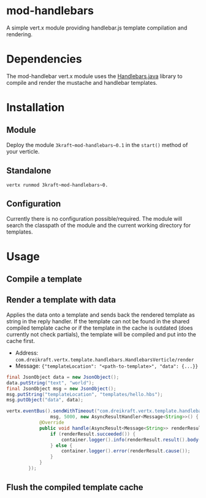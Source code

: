 mod-handlebars
==============

A simple vert.x module providing handlebar.js template compilation and rendering.

# Dependencies

The mod-handlebar vert.x module uses the [Handlebars.java](https://github.com/jknack/handlebars.java) library to compile
and render the mustache and handlebar templates.

# Installation

## Module

Deploy the module `3kraft~mod-handlebars~0.1` in the `start()` method of your verticle.

## Standalone

```
vertx runmod 3kraft~mod-handlebars~0.
```

## Configuration

Currently there is no configuration possible/required. The module will search the classpath of the module and the
current working directory for templates.

# Usage

## Compile a template


## Render a template with data

Applies the data onto a template and sends back the rendered template as string in the reply handler. If the template
can not be found in the shared compiled template cache or if the template in the cache is outdated (does currently
not check partials), the template will be compiled and put into the cache first.

- Address: `com.dreikraft.vertx.template.handlebars.HandlebarsVerticle/render`
- Message: `{"templateLocation": "<path-to-template>", "data": {...}}`

```java
final JsonObject data = new JsonObject();
data.putString("text", "world");
final JsonObject msg = new JsonObject();
msg.putString("templateLocation", "templates/hello.hbs");
msg.putObject("data", data);

vertx.eventBus().sendWithTimeout("com.dreikraft.vertx.template.handlebars.HandlebarsVerticle/render",
                msg, 5000, new AsyncResultHandler<Message<String>>() {
            @Override
            public void handle(AsyncResult<Message<String>> renderResult) {
                if (renderResult.succeeded()) {
                    container.logger().info(renderResult.result().body());
                } else {
                    container.logger().error(renderResult.cause());
                }
            }
        });
```


## Flush the compiled template cache
